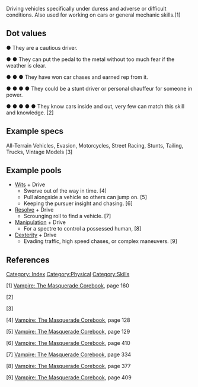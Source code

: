Driving vehicles specifically under duress and adverse or difficult
conditions. Also used for working on cars or general mechanic skills.[1]

## Dot values

● They are a cautious driver.

● ● They can put the pedal to the metal without too much fear if the
weather is clear.

● ● ● They have won car chases and earned rep from it.

● ● ● ● They could be a stunt driver or personal chauffeur for someone
in power.

● ● ● ● ● They know cars inside and out, very few can match this skill
and knowledge. [2]

## Example specs

All-Terrain Vehicles, Evasion, Motorcycles, Street Racing, Stunts,
Tailing, Trucks, Vintage Models [3]

## Example pools

- [Wits](./wits.md) + Drive
  - Swerve out of the way in time. [4]
  - Pull alongside a vehicle so others can jump on. [5]
  - Keeping the pursuer insight and chasing. [6]
- [Resolve](./resolve.md) + Drive
  - Scrounging roll to find a vehicle. [7]
- [Manipulation](./manipulation.md) + Drive
  - For a spectre to control a possessed human, [8]
- [Dexterity](./dexterity.md) +
  Drive
  - Evading traffic, high speed chases, or complex maneuvers. [9]

## References

<a href="Category:_Index" class="wikilink"
title="Category: Index">Category: Index</a>
<a href="Category:Physical" class="wikilink"
title="Category:Physical">Category:Physical</a>
<a href="Category:Skills" class="wikilink"
title="Category:Skills">Category:Skills</a>

[1] <a href="Vampire:_The_Masquerade_Corebook" class="wikilink"
title="Vampire: The Masquerade Corebook">Vampire: The Masquerade
Corebook</a>, page 160

[2]

[3]

[4] <a href="Vampire:_The_Masquerade_Corebook" class="wikilink"
title="Vampire: The Masquerade Corebook">Vampire: The Masquerade
Corebook</a>, page 128

[5] <a href="Vampire:_The_Masquerade_Corebook" class="wikilink"
title="Vampire: The Masquerade Corebook">Vampire: The Masquerade
Corebook</a>, page 129

[6] <a href="Vampire:_The_Masquerade_Corebook" class="wikilink"
title="Vampire: The Masquerade Corebook">Vampire: The Masquerade
Corebook</a>, page 410

[7] <a href="Vampire:_The_Masquerade_Corebook" class="wikilink"
title="Vampire: The Masquerade Corebook">Vampire: The Masquerade
Corebook</a>, page 334

[8] <a href="Vampire:_The_Masquerade_Corebook" class="wikilink"
title="Vampire: The Masquerade Corebook">Vampire: The Masquerade
Corebook</a>, page 377

[9] <a href="Vampire:_The_Masquerade_Corebook" class="wikilink"
title="Vampire: The Masquerade Corebook">Vampire: The Masquerade
Corebook</a>, page 409
